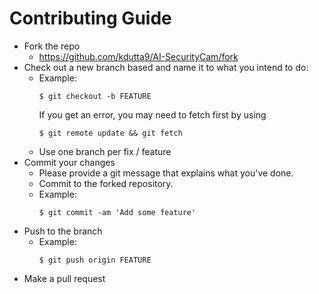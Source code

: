 # Contributing Guide

- Fork the repo
  - <https://github.com/kdutta9/AI-SecurityCam/fork>
- Check out a new branch based and name it to what you intend to do:
  - Example:
    ````
    $ git checkout -b FEATURE
    ````
    If you get an error, you may need to fetch first by using
    ````
    $ git remote update && git fetch
    ````
  - Use one branch per fix / feature
- Commit your changes
  - Please provide a git message that explains what you've done.
  - Commit to the forked repository.
  - Example:
    ````
    $ git commit -am 'Add some feature'
    ````
- Push to the branch
  - Example:
    ````
    $ git push origin FEATURE
    ````
- Make a pull request

